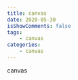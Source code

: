 ```yaml
---
title: canvas
date: 2020-05-30
isShowComments: false
tags:
    - canvas
categories:
    - canvas
---
```


canvas
